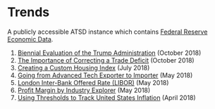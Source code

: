 # Trends

A publicly accessible ATSD instance which contains [Federal Reserve Economic Data](https://fred.stlouisfed.org/).

1. [Biennial Evaluation of the Trump Administration](biennial-eval/README.md) (October 2018)
1. [The Importance of Correcting a Trade Deficit](us-export-deficit/README.md) (October 2018)
1. [Creating a Custom Housing Index](housing-index/README.md) (July 2018)
1. [Going from Advanced Tech Exporter to Importer](tech-import-export/README.md) (May 2018)
1. [London Inter-Bank Offered Rate (LIBOR)](libor/README.md) (May 2018)
1. [Profit Margin by Industry Explorer](profit-margin/README.md) (May 2018)
1. [Using Thresholds to Track United States Inflation](us-inflation/README.md) (April 2018)
